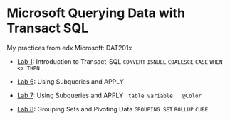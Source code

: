 # Microsoft Querying Data with Transact SQL
My practices from edx Microsoft: DAT201x
* [Lab 1](https://github.com/mr-bmv/Transact-SQL/tree/master/Lab%201): Introduction to Transact-SQL
`CONVERT`
`ISNULL`
`COALESCE`
`CASE`
`WHEN <> THEN `

* [Lab 6](https://github.com/mr-bmv/Transact-SQL/tree/master/Lab%206): Using Subqueries and APPLY 
* [Lab 7](https://github.com/mr-bmv/Transact-SQL/tree/master/Lab%207): Using Subqueries and APPLY 
` table variable   @Color`
* [Lab 8](https://github.com/mr-bmv/Transact-SQL/tree/master/Lab%208): Grouping Sets and Pivoting Data  `GROUPING SET` `ROLLUP` `CUBE`
